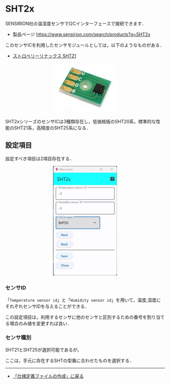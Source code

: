 # SHT2x

SENSIRION社の温湿度センサでI2Cインターフェースで接続できます．

- 製品ページ https://www.sensirion.com/search/products?q=SHT2x

このセンサICを利用したセンサモジュールとしては，以下のようなものがある．

- [ストロベリーリナックス SHT21](https://strawberry-linux.com/catalog/items?code=80021)


<div style="text-align: center;">
<img src="../../images/SHT21.jpg" width="40%">
</div>



SHT2xシリーズのセンサICは3種類存在し，低価格版のSHT20系，標準的な性能のSHT21系，高精度のSHT25系になる．



## 設定項目
設定すべき項目は2項目存在する．


<div style="text-align: center;">
<img src="../../images/editConfig_sht2x.png" width="40%">
</div>




### センサID

「```Temperature sensor id```」と「```Humidity sensor id```」を用いて，温度,湿度にそれぞれセンサIDを与えることができる．

この設定項目は，利用するセンサに他のセンサと区別するための番号を割り当てる場合のみ値を変更すれば良い．



### センサ種別
SHT21とSHT25が選択可能であるが，

ここは，手元に存在するSHTの型番に合わせたものを選択する．

***

- [「仕様定義ファイルの作成」に戻る](../editConfig.md)